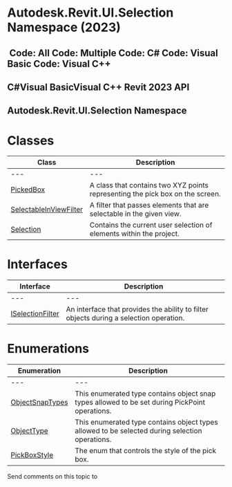 # Autodesk.Revit.UI.Selection Namespace (2023)

﻿
 Code: All Code: Multiple Code: C# Code: Visual Basic Code: Visual C++   
---  
C#Visual BasicVisual C++
Revit 2023 API  
---  
Autodesk.Revit.UI.Selection Namespace  
---  
# Classes
| Class | Description |
| --- | --- |
| --- | --- | --- |
| [PickedBox](a3fd7f60-6f17-0a81-8e10-22fdcd988897.md "PickedBox Class") | A class that contains two XYZ points representing the pick box on the screen. |
| [SelectableInViewFilter](4def5498-f47f-870c-ea25-0408b6603dac.md "SelectableInViewFilter Class") | A filter that passes elements that are selectable in the given view. |
| [Selection](31b73d46-7d67-5dbb-4dad-80aa597c9afc.md "Selection Class") | Contains the current user selection of elements within the project. |

# Interfaces
| Interface | Description |
| --- | --- |
| --- | --- | --- |
| [ISelectionFilter](d552f44b-221c-0ecd-d001-41a5099b2f9f.md "ISelectionFilter Interface") | An interface that provides the ability to filter objects during a selection operation. |

# Enumerations
| Enumeration | Description |
| --- | --- |
| --- | --- | --- |
| [ObjectSnapTypes](806b68f7-9801-f58e-ee3e-94b85bfaea8f.md "ObjectSnapTypes Enumeration") | This enumerated type contains object snap types allowed to be set during PickPoint operations. |
| [ObjectType](2d0cbbba-d4ab-84b7-b081-36c14769d82c.md "ObjectType Enumeration") | This enumerated type contains object types allowed to be selected during selection operations. |
| [PickBoxStyle](b66a5404-4dba-abc0-f16d-0477e5c8a974.md "PickBoxStyle Enumeration") | The enum that controls the style of the pick box. |

Send comments on this topic to 